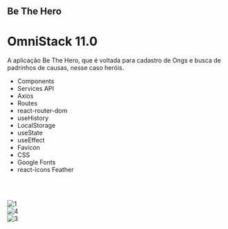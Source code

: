## Be The Hero
# OmniStack 11.0
A aplicação Be The Hero, que é voltada para cadastro de Ongs e busca de padrinhos de causas, nesse caso heróis.
<ul> 
  <li>Components</li>  
  <li>Services API</li>
  <li>Axios</li> 
  <li>Routes</li>
  <li>react-router-dom</li>
  <li>useHistory</li> 
  <li>LocalStorage</li> 
  <li>useState</li>
  <li>useEffect</li>
  <li>Favicon</li>
  <li>CSS</li>
  <li>Google Fonts</li>
  <li>react-icons Feather</li>
</ul>
<br><br> 

![1](https://user-images.githubusercontent.com/48495838/78059881-061ff100-7361-11ea-93e4-632935f70319.JPG) <br>
![4](https://user-images.githubusercontent.com/48495838/78059886-07e9b480-7361-11ea-87cc-6405eb8ef86f.JPG) <br>
![3](https://user-images.githubusercontent.com/48495838/78059882-07511e00-7361-11ea-898a-15358a6661b0.JPG) <br>
